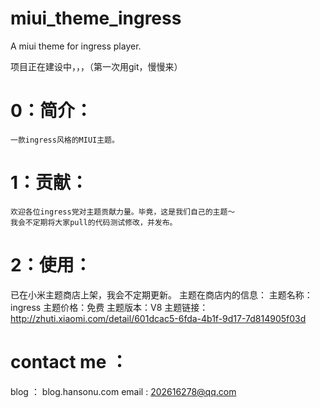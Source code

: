 # miui_theme_ingress

A miui theme for ingress player.

项目正在建设中，，，（第一次用git，慢慢来）

# 0：简介：
    一款ingress风格的MIUI主题。

# 1：贡献：
    欢迎各位ingress党对主题贡献力量。毕竟，这是我们自己的主题～
    我会不定期将大家pull的代码测试修改，并发布。
# 2：使用：
已在小米主题商店上架，我会不定期更新。
  主题在商店内的信息：
    主题名称：ingress
    主题价格：免费
    主题版本：V8
    主题链接：http://zhuti.xiaomi.com/detail/601dcac5-6fda-4b1f-9d17-7d814905f03d


# contact me ：
blog ： blog.hansonu.com
email : 202616278@qq.com

